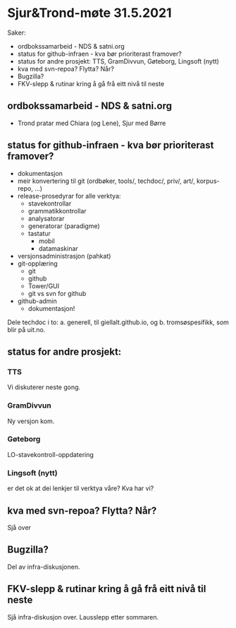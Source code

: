 # Sjur&Trond-møte 31.5.2021

Saker:
* ordbokssamarbeid - NDS & satni.org
* status for github-infraen - kva bør prioriterast framover?
* status for andre prosjekt: TTS, GramDivvun, Gøteborg, Lingsoft (nytt)
* kva med svn-repoa? Flytta? Når?
* Bugzilla?
* FKV-slepp & rutinar kring å gå frå eitt nivå til neste

## ordbokssamarbeid - NDS & satni.org

- Trond pratar med Chiara (og Lene), Sjur med Børre

## status for github-infraen - kva bør prioriterast framover?

- dokumentasjon
- meir konvertering til git (ordbøker, tools/, techdoc/, priv/, art/, korpus-repo, ...)
- release-prosedyrar for alle verktya:
    - stavekontrollar
    - grammatikkontrollar
    - analysatorar
    - generatorar (paradigme)
    - tastatur
        - mobil
        - datamaskinar
- versjonsadministrasjon (pahkat)
- git-opplæring
    - git
    - github
    - Tower/GUI
    - git vs svn for github
- github-admin
    - dokumentasjon!

Dele techdoc i to: a. generell, til giellalt.github.io, og b. tromsøspesifikk, som blir på uit.no.

## status for andre prosjekt:
### TTS
Vi diskuterer neste gong.

### GramDivvun
Ny versjon kom.

### Gøteborg

LO-stavekontroll-oppdatering

### Lingsoft (nytt)

er det ok at dei lenkjer til verktya våre? Kva har vi?

## kva med svn-repoa? Flytta? Når?

Sjå over

## Bugzilla?

Del av infra-diskusjonen.

## FKV-slepp & rutinar kring å gå frå eitt nivå til neste

Sjå infra-diskusjon over. Lausslepp etter sommaren.



